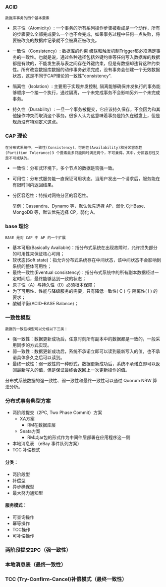 ### ACID
    数据库事务的四个基本要素
-   原子性（Atomicity）: 一个事务的所有系列操作步骤被看成是一个动作，所有的步骤要么全部完成要么一个也不会完成，如果事务过程中任何一点失败，将要被改变的数据库记录就不会被真正被改变。

-   一致性（Consistency）: 数据库的约束 级联和触发机制Trigger都必须满足事务的一致性。也就是说，通过各种途径包括外键约束等任何写入数据库的数据都是有效的，不能发生表与表之间存在外键约束，但是有数据却违背这种约束性。所有改变数据库数据的动作事务必须完成，没有事务会创建一个无效数据状态，这是不同于CAP理论的一致性"consistency".

-   隔离性（Isolation）: 主要用于实现并发控制, 隔离能够确保并发执行的事务能够顺序一个接一个执行，通过隔离，一个未完成事务不会影响另外一个未完成事务。

-   持久性（Durability）: 一旦一个事务被提交，它应该持久保存，不会因为和其他操作冲突而取消这个事务。很多人认为这意味着事务是持久在磁盘上，但是规范没有特别定义这点。

### CAP 理论
    在分布式系统中，一致性(Consistency)、可用性(Availability)和分区容忍性(Partition Tolerance)3 个要素最多只能同时满足两个，不可兼得。其中，分区容忍性又是不可或缺的。
-   一致性：分布式环境下，多个节点的数据是否强一致。
-   可用性：分布式服务能一直保证可用状态。当用户发出一个请求后，服务能在有限时间内返回结果。
-   分区容忍性：特指对网络分区的容忍性。

    举例：Cassandra、Dynamo 等，默认优先选择 AP，弱化 C;HBase、MongoDB 等，默认优先选择 CP，弱化 A。

### base 理论
    BASE 是对 CAP 中 AP 的一个扩展
-   基本可用(Basically Available)：指分布式系统在出现故障时，允许损失部分的可用性来保证核心可用；
-   软状态(Soft state)：指允许分布式系统存在中间状态，该中间状态不会影响到系统的整体可用性；
-   最终一致性(Eventual consistency)：指分布式系统中的所有副本数据经过一定时间后，最终能够达到一致的状态；
-   原子性（A）与持久性（D）必须根本保障；
-   为了可用性、性能与降级服务的需要，只有降低一致性( C ) 与 隔离性( I ) 的要求；
-   酸碱平衡(ACID-BASE Balance)；

### 一致性模型
    数据的一致性模型可以分成以下三类：
-   强一致性：数据更新成功后，任意时刻所有副本中的数据都是一致的，一般采用同步的方式实现。
-   弱一致性：数据更新成功后，系统不承诺立即可以读到最新写入的值，也不承诺具体多久之后可以读到。
-   最终一致性：弱一致性的一种形式，数据更新成功后，系统不承诺立即可以返回最新写入的值，但是保证最终会返回上一次更新操作的值。

分布式系统数据的强一致性、弱一致性和最终一致性可以通过 Quorum NRW 算法分析。

### 分布式事务典型方案
-   两阶段提交（2PC, Two Phase Commit）方案
    -   XA方案 
        -   RM在数据库层
    -   Seata方案 
        -   RM以jar包的形式作为中间件层部署在应用程序这一侧
-   本地消息表 （eBay 事件队列方案）
-   TCC 补偿模式

#### 分类：
-   两阶段型
-   补偿型
-   异步确保型
-   最大努力通知型

#### 服务模式：
-   可查询操作
-   幂等操作
-   TCC操作
-   可补偿操作

### 两阶段提交2PC（强一致性）
### 本地消息表（最终一致性）
### TCC (Try-Confirm-Cancel)补偿模式（最终一致性）